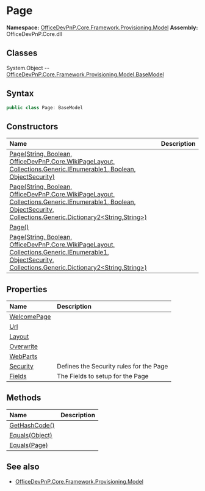 # Page

**Namespace:** [OfficeDevPnP.Core.Framework.Provisioning.Model](OfficeDevPnP.Core.Framework.Provisioning.Model.md)
**Assembly:** OfficeDevPnP.Core.dll
## Classes
System.Object
-- [OfficeDevPnP.Core.Framework.Provisioning.Model.BaseModel](OfficeDevPnP.Core.Framework.Provisioning.Model.BaseModel.md)
## Syntax
```C#
public class Page: BaseModel
```
## Constructors
|**Name**|**Description**|
|:-----|:-----|
| [Page(String, Boolean, OfficeDevPnP.Core.WikiPageLayout, Collections.Generic.IEnumerable1<WebPart>, Boolean, ObjectSecurity)](Pageconstructor1details.md) | 
| [Page(String, Boolean, OfficeDevPnP.Core.WikiPageLayout, Collections.Generic.IEnumerable1<WebPart>, Boolean, ObjectSecurity, Collections.Generic.Dictionary2<String,String>)](Pageconstructor1details.md) | 
| [Page()](Pageconstructor1details.md) | 
| [Page(String, Boolean, OfficeDevPnP.Core.WikiPageLayout, Collections.Generic.IEnumerable1<WebPart>, ObjectSecurity, Collections.Generic.Dictionary2<String,String>)](Pageconstructor1details.md) | 
## Properties
|**Name**|**Description**|
|:-----|:-----|
| [WelcomePage](Page.WelcomePage.md) | 
| [Url](Page.Url.md) | 
| [Layout](Page.Layout.md) | 
| [Overwrite](Page.Overwrite.md) | 
| [WebParts](Page.WebParts.md) | 
| [Security](Page.Security.md) | Defines the Security rules for the Page
| [Fields](Page.Fields.md) | The Fields to setup for the Page
## Methods
|**Name**|**Description**|
|:-----|:-----|
| [GetHashCode()](PageGetHashCode.md) | 
| [Equals(Object)](PageEqualsObject.md) | 
| [Equals(Page)](PageEqualsPage.md) | 
## See also
- [OfficeDevPnP.Core.Framework.Provisioning.Model](OfficeDevPnP.Core.Framework.Provisioning.Model.md)
